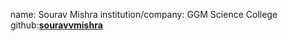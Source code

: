 name: Sourav Mishra
institution/company: GGM Science College
github:[**souravvmishra**](https://github.com/souravvmishra)
